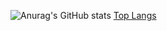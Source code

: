 ![Anurag's GitHub stats](https://github-readme-stats.vercel.app/api?username=FlorensaDimer&show_icons=true&theme=radical&locale=pt-br&rank_icon=github) [Top Langs](https://github-readme-stats.vercel.app/api/top-langs/?username=FlorensaDimer&layout=compact&locale=pt-br&theme=radical)

